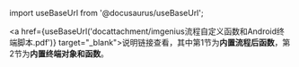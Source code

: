 
import useBaseUrl from '@docusaurus/useBaseUrl';

<a href={useBaseUrl('docattachment/imgenius流程自定义函数和Android终端脚本.pdf')} target="_blank">说明链接查看</a>，其中第1节为**内置流程后函数**，第2节为**内置终端对象和函数**。
